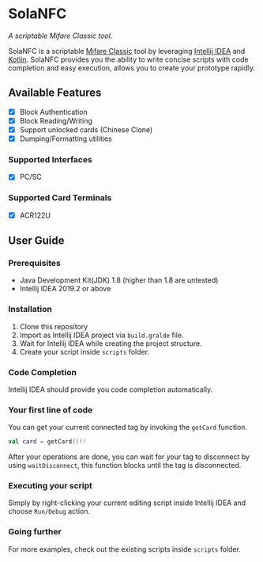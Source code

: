 # SolaNFC

_A scriptable Mifare Classic tool._

SolaNFC is a scriptable
[Mifare Classic](https://en.wikipedia.org/wiki/MIFARE#MIFARE_Classic_family)
tool by leveraging
[Intellij IDEA](https://jetbrains.com/idea)
and
[Kotlin](https://kotlinlang.org/).
SolaNFC provides you the ability to write concise scripts with code completion and easy execution, allows you to create your prototype rapidly.

## Available Features

- [x] Block Authentication
- [x] Block Reading/Writing
- [x] Support unlocked cards (Chinese Clone)
- [x] Dumping/Formatting utilities

### Supported Interfaces

- [x] PC/SC

### Supported Card Terminals

- [x] ACR122U

## User Guide

### Prerequisites

- Java Development Kit(JDK) 1.8 (higher than 1.8 are untested)
- Intellij IDEA 2019.2 or above

### Installation

1. Clone this repository
2. Import as Intellij IDEA project via `build.gralde` file.
3. Wait for Intellij IDEA while creating the project structure.
4. Create your script inside `scripts` folder.

### Code Completion

Intellij IDEA should provide you code completion automatically.

### Your first line of code

You can get your current connected tag by invoking the `getCard` function.

```kotlin
val card = getCard()!!
``` 

After your operations are done, you can wait for your tag to disconnect by using `waitDisconnect`, this function blocks until the tag is disconnected.

### Executing your script

Simply by right-clicking your current editing script inside Intellij IDEA and choose `Run/Debug` action.

### Going further

For more examples, check out the existing scripts inside `scripts` folder.
